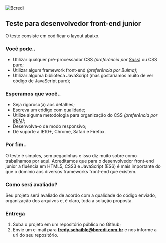 ![Bcredi](https://www.bcredi.com.br/assets_b2c/frontend_mocks/logo_bcredi-66c81996b2d21efc5c38327b35e2cf89e64bbe3f2fc05b2005b54647f91d9402.svg "Bcredi")

## Teste para desenvolvedor front-end junior

O teste consiste em codificar o layout abaixo.

### Você pode..

* Utilizar qualquer pré-processador CSS _(preferência por [Sass](http://sass-lang.com))_ ou CSS puro; 
* Utilizar algum framework front-end _(preferência por Bulma)_;
* Utilizar alguma biblioteca JavaScript (mas gostaríamos muito de ver código de JavaScript puro);

### Esperamos que você..

* Seja rigoroso(a) aos detalhes; 
* Escreva um código com qualidade;
* Utilize alguma metodologia para organização do CSS _(preferência por [BEM](https://en.bem.info/methodology/))_;
* Desenvolva-o de modo responsivo; 
* Dê suporte a IE10+, Chrome, Safari e Firefox.

### Por fim..

O teste é simples, sem pegadinhas e isso diz muito sobre como trabalhamos por aqui. Acreditamos que para o desenvolvedor front-end junior a fluência em HTML5, CSS3 e JavaScript (ES6) é mais importante do que o domínio aos diversos frameworks front-end que existem.

### Como será avaliado?

Seu projeto será avaliado de acordo com a qualidade do código enviado, organização dos arquivos e, é claro, toda a solução proposta.

### Entrega

1. Suba o projeto em um repositório público no Github;
2. Envie um e-mail para **fredy.schaible@bcredi.com.br** e nos informe a url do seu repositório.